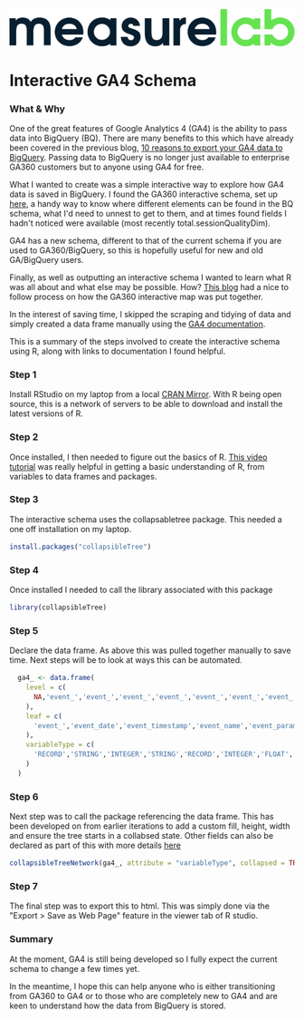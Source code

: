 ![Measurelab logo](/measurelab_black.png)
# Interactive GA4 Schema

### **What & Why**
One of the great features of Google Analytics 4 (GA4) is the ability to pass data into BigQuery (BQ). There are many benefits to this which have already been covered in the previous blog, [10 reasons to export your GA4 data to BigQuery](https://www.measurelab.co.uk/blog/reasons-export-ga4-data-bigquery/). Passing data to BigQuery is no longer just available to enterprise GA360 customers but to anyone using GA4 for free.

What I wanted to create was a simple interactive way to explore how GA4 data is saved in BigQuery. I found the GA360 interactive schema, set up [here](https://storage.googleapis.com/e-nor/visualizations/bigquery/ga360-schema.html), a handy way to know where different elements can be found in the BQ schema, what I'd need to unnest to get to them, and at times found fields I hadn't noticed were available (most recently total.sessionQualityDim).

GA4 has a new schema, different to that of the current schema if you are used to GA360/BigQuery, so this is hopefully useful for new and old GA/BigQuery users.

Finally, as well as outputting an interactive schema I wanted to learn what R was all about and what else may be possible.
How?
[This blog](https://www.cardinalpath.com/blog/using-r-visualize-google-bigquery-export-schemas) had a nice to follow process on how the GA360 interactive map was put together.

In the interest of saving time, I skipped the scraping and tidying of data and simply created a data frame manually using the [GA4 documentation](https://support.google.com/analytics/answer/7029846?hl=en#zippy=%2Cold-export-schema).

This is a summary of the steps involved to create the interactive schema using R, along with links to documentation I found helpful.


### **Step 1**
Install RStudio on my laptop from a local [CRAN Mirror](https://cran.r-project.org/mirrors.html). With R being open source, this is a network of servers to be able to download and install the latest versions of R.


### **Step 2**
Once installed, I then needed to figure out the basics of R. [This video tutorial](https://www.youtube.com/watch?v=BvKETZ6kr9Q) was really helpful in getting a basic understanding of R, from variables to data frames and packages.


### **Step 3**
The interactive schema uses the collapsabletree package. This needed a one off installation on my laptop.  

```R 
install.packages("collapsibleTree")
```


### **Step 4**
Once installed I needed to call the library associated with this package

```R 
library(collapsibleTree)
```


### **Step 5**
Declare the data frame. As above this was pulled together manually to save time. Next steps will be to look at ways this can be automated.

```R 
  ga4_ <- data.frame(
    level = c(
      NA,'event_','event_','event_','event_','event_','event_','event_','event_','event_','event_params','event_params','event_params.value','event_params.value','event_params.value','event_params.value','event_','event_','event_','privacy_info','privacy_info','privacy_info','event_','user_properties','user_properties','user_properties.value','user_properties.value','user_properties.value','user_properties.value','user_properties.value','event_','event_','user_ltv','user_ltv','event_','device','device','device','device','device','device','device','device','device','device','device','device','device','device.web_info','device.web_info','device.web_info','event_','geo','geo','geo','geo','geo','geo','event_','app_info','app_info','app_info','app_info','event_','traffic_source','traffic_source','traffic_source','event_','event_','event_','ecommerce','ecommerce','ecommerce','ecommerce','ecommerce','ecommerce','ecommerce','ecommerce','ecommerce','ecommerce','ecommerce','event_','items','items','items','items','items','items','items','items','items','items','items','items','items','items','items','items','items','items','items','items','items','items','items','items','items','items'
    ),
    leaf = c(
      'event_','event_date','event_timestamp','event_name','event_params','event_previous_timestamp','event_value_in_usd','event_bundle_sequence_id','event_server_timestamp_offset','event_params','event_params.key','event_params.value','event_params.value.string_value','event_params.value.int_value','event_params.value.double_value','event_params.value.float_value','user_id','user_pseudo_id','privacy_info','privacy_info.ads_storage','privacy_info.analytics_storage','privacy_info.uses_transient_token','user_properties','user_properties.key','user_properties.value','user_properties.value.string_value','user_properties.value.int_value','user_properties.value.double_value','user_properties.value.float_value','user_properties.value.set_timestamp_micros','user_first_touch_timestamp','user_ltv','user_ltv.revenue','user_ltv.currency','device','device.category','device.mobile_brand_name','device.mobile_model_name','device.mobile_marketing_name','device.mobile_os_hardware_model','device.operating_system','device.operating_system_version','device.vendor_id','device.advertising_id','device.language','device.time_zone_offset_seconds','device.is_limited_ad_tracking','device.web_info','device.web_info.browser','device.web_info.browser_version','device.web_info.hostname','geo','geo.continent','geo.sub_continent','geo.country','geo.region','geo.metro','geo.city','app_info','app_info.id','app_info.firebase_app_id','app_info.install_source','app_info.version','traffic_source','traffic_source.name','traffic_source.medium','traffic_source.source','stream_id','platform','ecommerce','ecommerce.total_item_quantity','ecommerce.purchase_revenue_in_usd','ecommerce.purchase_revenue','ecommerce.refund_value_in_usd','ecommerce.refund_value','ecommerce.shipping_value_in_usd','ecommerce.shipping_value','ecommerce.tax_value_in_usd','ecommerce.tax_value','ecommerce.transaction_id','ecommerce.unique_items','items','items.item_id','items.item_name','items.item_brand','items.item_variant','items.item_category','items.item_category2','items.item_category3','items.item_category4','items.item_category5','items.price_in_usd','items.price','items.quantity','items.item_revenue_in_usd','items.item_revenue','items.item_refund_in_usd','items.item_refund','items.coupon','items.affiliation','items.location_id','items.item_list_id','items.item_list_name','items.item_list_index','items.promotion_id','items.promotion_name','items.creative_name','items.creative_slot'
    ),
    variableType = c(
      'RECORD','STRING','INTEGER','STRING','RECORD','INTEGER','FLOAT','INTEGER','INTEGER','RECORD','STRING','RECORD','STRING','INTEGER','FLOAT','FLOAT','STRING','STRING','RECORD','STRING','STRING','STRING','RECORD','STRING','RECORD','STRING','INTEGER','FLOAT','FLOAT','INTEGER','INTEGER','RECORD','FLOAT','STRING','RECORD','STRING','STRING','STRING','STRING','STRING','STRING','STRING','STRING','STRING','STRING','INTEGER','BOOLEAN','RECORD','STRING','STRING','STRING','RECORD','STRING','STRING','STRING','STRING','STRING','STRING','RECORD','STRING','STRING','STRING','STRING','RECORD','STRING','STRING','STRING','STRING','STRING','RECORD','INTEGER','FLOAT','FLOAT','ecommerce.refund_value_in_usd','FLOAT','FLOAT','FLOAT','FLOAT','FLOAT','STRING','INTEGER','RECORD','STRING','STRING','STRING','STRING','STRING','STRING','STRING','STRING','STRING','FLOAT','FLOAT','INTEGER','FLOAT','FLOAT','FLOAT','FLOAT','STRING','STRING','STRING','STRING','STRING','STRING','STRING','STRING','STRING','STRING'
    )
  )
 ```
 
 
### **Step 6**
Next step was to call the package referencing the data frame. This has been developed on from earlier iterations to add a custom fill, height, width and ensure the tree starts in a collabsed state. Other fields can also be declared as part of this with more details [here](https://cran.r-project.org/web/packages/collapsibleTree/collapsibleTree.pdf)

```R  
collapsibleTreeNetwork(ga4_, attribute = "variableType", collapsed = TRUE, zoomable = FALSE, fill = "#66E251", height = 700, width = 1200)
```

### **Step 7**
The final step was to export this to html. This was simply done via the "Export > Save as Web Page" feature in the viewer tab of R studio. 



### **Summary**
At the moment, GA4 is still being developed so I fully expect the current schema to change a few times yet.

In the meantime, I hope this can help anyone who is either transitioning from GA360 to GA4 or to those who are completely new to GA4 and are keen to understand how the data from BigQuery is stored.

